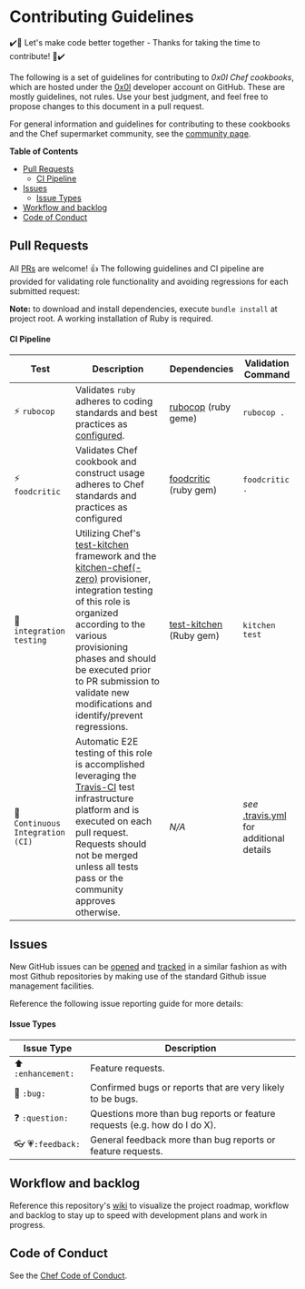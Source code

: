 # Contributing Guidelines

:heavy_check_mark::tada: Let's make code better together - Thanks for taking the time to contribute! :tada::heavy_check_mark:

The following is a set of guidelines for contributing to *0x0I Chef cookbooks*, which are hosted under the [0x0I](https://github.com/0x0I?tab=repositories) developer account on GitHub. These are mostly guidelines, not rules. Use your best judgment, and feel free to propose changes to this document in a pull request.

For general information and guidelines for contributing to these cookbooks and the Chef supermarket community, see the [community page](https://github.com/chef/supermarket).

**Table of Contents**
  - [Pull Requests](#pull-requests)
      - [CI Pipeline](#ci-pipeline)
  - [Issues](#issues)
      - [Issue Types](#issue-types)
  - [Workflow and backlog](#workflow-and-backlog)
  - [Code of Conduct](#code-of-conduct)

## Pull Requests

All [PRs](https://github.com/0x0I/chef-cookbook-template/pulls) are welcome! :+1: The following guidelines and CI pipeline are provided for validating role functionality and avoiding regressions for each submitted request:

**Note:** to download and install dependencies, execute `bundle install` at project root. A working installation of Ruby is required.

#### CI Pipeline

| Test | Description | Dependencies | Validation Command |
| --- | --- | --- | --- |
| :zap: `rubocop` | Validates `ruby` adheres to coding standards and best practices as [configured](https://github.com/0x0I/chef-cookbook-template/blob/master/.rubocop.yml). | [rubocop](https://docs.rubocop.org/en/stable/) (ruby geme) | `rubocop .` |
| :zap: `foodcritic` | Validates Chef cookbook and construct usage adheres to Chef standards and practices as configured | [foodcritic](http://www.foodcritic.io/) (ruby gem) | `foodcritic .` |
| :wrench: `integration testing` | Utilizing Chef's [test-kitchen](https://docs.chef.io/kitchen.html) framework and the [kitchen-chef(-zero)](https://docs.chef.io/config_yml_kitchen.html#provisioner-settings) provisioner, integration testing of this role is organized according to the various provisioning phases and should be executed prior to PR submission to validate new modifications and identify/prevent regressions. | [test-kitchen](https://github.com/test-kitchen/test-kitchen#test-kitchen) (Ruby gem) | `kitchen test` |
| :traffic_light: `Continuous Integration (CI)` | Automatic E2E testing of this role is accomplished leveraging the [Travis-CI](https://travis-ci.com/0x0I/chef-cookbook-template) test infrastructure platform and is executed on each pull request. Requests should not be merged unless all tests pass or the community approves otherwise. | *N/A* | *see* [.travis.yml](https://github.com/0x0I/chef-cookbook-template/blob/master/.travis.yml) for additional details |

## Issues

New GitHub issues can be [opened](https://github.com/0x0I/chef-cookbook-template/issues/new) and [tracked](https://github.com/0x0I/chef-cookbook-template/issues) in a similar fashion as with most Github repositories by making use of the standard Github issue management facilities.

Reference the following issue reporting guide for more details:

#### Issue Types

| Issue Type | Description |
| --- | --- |
| :arrow_up: `:enhancement:` | Feature requests. |
| :bug: `:bug:` | Confirmed bugs or reports that are very likely to be bugs. |
| :question: `:question:` | Questions more than bug reports or feature requests (e.g. how do I do X). |
| :eyeglasses: :heartpulse:`:feedback:` | General feedback more than bug reports or feature requests. |

## Workflow and backlog

Reference this repository's [wiki](https://github.com/0x0I/chef-cookbook-template/wiki) to visualize the project roadmap, workflow and backlog to stay up to speed with development  plans and work in progress.

## Code of Conduct

See the [Chef Code of Conduct](https://docs.chef.io/community_guidelines.html).
